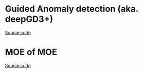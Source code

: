 # Guided Anomaly detection (aka. deepGD3+)

[Source code](https://github.com/machingwen/a3ilab/tree/main/Projects/Guided%20Anomaly%20detection)

# MOE of MOE

[Source code](https://github.com/SerenityOuO/Selection-of-Predictions)
